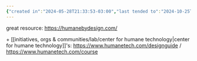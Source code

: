 ```yaml
---
{"created in":"2024-05-28T21:33:53-03:00","last tended to":"2024-10-25T14:40:51-03:00","tags":["framework","design","lab","🌱"],"aliases":["humane"],"notestage":["🌱"],"dg-publish":true,"permalink":"/models-and-frameworks/design/humane-design/","dgPassFrontmatter":true,"created":"2024-05-28T21:33:53.910-03:00","updated":"2024-10-25T14:40:59.233-03:00"}
---
```


great resource: https://humanebydesign.com/

\+ [[initiatives, orgs & communities/lab/center for humane technology\|center for humane technology]]'s: https://www.humanetech.com/designguide / https://www.humanetech.com/course